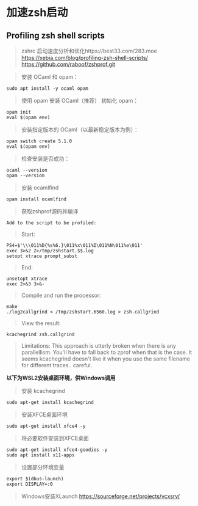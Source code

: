 # 加速zsh启动

## Profiling zsh shell scripts

> zshrc 启动速度分析和优化https://best33.com/283.moe
> https://xebia.com/blog/profiling-zsh-shell-scripts/
> https://github.com/raboof/zshprof.git

> 安装 OCaml 和 opam：

    sudo apt install -y ocaml opam

> 使用 opam 安装 OCaml（推荐）
> 初始化 opam：

    opam init
    eval $(opam env)

> 安装指定版本的 OCaml（以最新稳定版本为例）：

    opam switch create 5.1.0
    eval $(opam env)

> 检查安装是否成功：

    ocaml --version
    opam --version

> 安装 ocamlfind

    opam install ocamlfind

> 获取zshprof源码并编译

    Add to the script to be profiled:

> Start:

    PS4=$'\\\011%D{%s%6.}\011%x\011%I\011%N\011%e\011'
    exec 3>&2 2>/tmp/zshstart.$$.log
    setopt xtrace prompt_subst

> End:

    unsetopt xtrace
    exec 2>&3 3>&-

> Compile and run the processor:

    make
    ./log2callgrind < /tmp/zshstart.6560.log > zsh.callgrind

> View the result:

    kcachegrind zsh.callgrind

> Limitations:
> This approach is utterly broken when there is any parallellism. You'll have to fall back to zprof when that is the case.
> It seems kcachegrind doesn't like it when you use the same filename for different traces.. careful.

**以下为WSL2安装桌面环境，供Windows调用**
> 安装 kcachegrind

    sudo apt-get install kcachegrind

> 安装XFCE桌面环境

    sudo apt-get install xfce4 -y

> 将必要软件安装到XFCE桌面

    sudo apt-get install xfce4-goodies -y
    sudo apt install x11-apps

> 设置部分环境变量

    export $(dbus-launch)
    export DISPLAY=:0


> Windows安装XLaunch
> https://sourceforge.net/projects/vcxsrv/